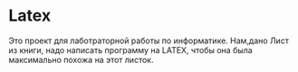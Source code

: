 # Latex
Это проект для лаботраторной работы по информатике.
Нам,дано Лист из книги, надо написать программу на LATEX, чтобы она была максимально похожа на этот листок.
